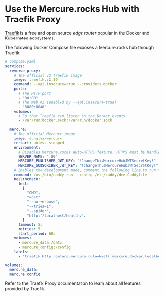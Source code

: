 # Use the Mercure.rocks Hub with Traefik Proxy

[Traefik](https://doc.traefik.io/traefik/) is a free and open source _edge router_ popular in the Docker and Kubernetes ecosystems.

The following Docker Compose file exposes a Mercure.rocks hub through Traefik:

```yaml
# compose.yaml
services:
  reverse-proxy:
    # The official v2 Traefik image
    image: traefik:v2.10
    command: --api.insecure=true --providers.docker
    ports:
      # The HTTP port
      - "80:80"
      # The Web UI (enabled by --api.insecure=true)
      - "8080:8080"
    volumes:
      # So that Traefik can listen to the Docker events
      - /var/run/docker.sock:/var/run/docker.sock

  mercure:
    # The official Mercure image
    image: dunglas/mercure
    restart: unless-stopped
    environment:
      # Disables Mercure.rocks auto-HTTPS feature, HTTPS must be handled at edge by Traefik or another proxy in front of it
      SERVER_NAME: ":80"
      MERCURE_PUBLISHER_JWT_KEY: "!ChangeThisMercureHubJWTSecretKey!"
      MERCURE_SUBSCRIBER_JWT_KEY: "!ChangeThisMercureHubJWTSecretKey!"
    # Enables the development mode, comment the following line to run the hub in prod mode
    command: /usr/bin/caddy run --config /etc/caddy/dev.Caddyfile
    healthcheck:
      test:
        [
          "CMD",
          "wget",
          "--no-verbose",
          "--tries=1",
          "--spider",
          "http://localhost/healthz",
        ]
      timeout: 5s
      retries: 5
      start_period: 60s
    volumes:
      - mercure_data:/data
      - mercure_config:/config
    labels:
      - "traefik.http.routers.mercure.rule=Host(`mercure.docker.localhost`)"

volumes:
  mercure_data:
  mercure_config:
```

Refer to the Traefik Proxy documentation to learn about all features provided by Traefik.
